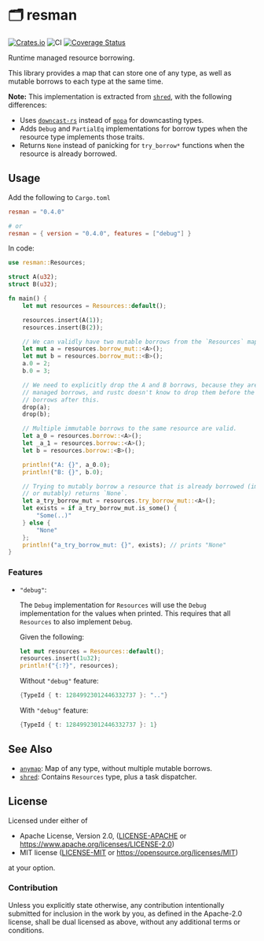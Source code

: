 # 🗂️ resman

[![Crates.io](https://img.shields.io/crates/v/resman.svg)](https://crates.io/crates/resman)
![CI](https://github.com/azriel91/resman/workflows/CI/badge.svg)
[![Coverage Status](https://codecov.io/gh/azriel91/resman/branch/main/graph/badge.svg)](https://codecov.io/gh/azriel91/resman)

Runtime managed resource borrowing.

This library provides a map that can store one of any type, as well as mutable borrows to each type at the same time.

**Note:** This implementation is extracted from [`shred`], with the following differences:

* Uses [`downcast-rs`] instead of [`mopa`] for downcasting types.
* Adds `Debug` and `PartialEq` implementations for borrow types when the resource type implements those traits.
* Returns `None` instead of panicking for `try_borrow*` functions when the resource is already borrowed.

## Usage

Add the following to `Cargo.toml`

```toml
resman = "0.4.0"

# or
resman = { version = "0.4.0", features = ["debug"] }
```

In code:

```rust
use resman::Resources;

struct A(u32);
struct B(u32);

fn main() {
    let mut resources = Resources::default();

    resources.insert(A(1));
    resources.insert(B(2));

    // We can validly have two mutable borrows from the `Resources` map!
    let mut a = resources.borrow_mut::<A>();
    let mut b = resources.borrow_mut::<B>();
    a.0 = 2;
    b.0 = 3;

    // We need to explicitly drop the A and B borrows, because they are runtime
    // managed borrows, and rustc doesn't know to drop them before the immutable
    // borrows after this.
    drop(a);
    drop(b);

    // Multiple immutable borrows to the same resource are valid.
    let a_0 = resources.borrow::<A>();
    let _a_1 = resources.borrow::<A>();
    let b = resources.borrow::<B>();

    println!("A: {}", a_0.0);
    println!("B: {}", b.0);

    // Trying to mutably borrow a resource that is already borrowed (immutably
    // or mutably) returns `None`.
    let a_try_borrow_mut = resources.try_borrow_mut::<A>();
    let exists = if a_try_borrow_mut.is_some() {
        "Some(..)"
    } else {
        "None"
    };
    println!("a_try_borrow_mut: {}", exists); // prints "None"
}
```

### Features

* `"debug"`:

    The `Debug` implementation for `Resources` will use the `Debug` implementation for the values when printed. This requires that all `Resources` to also implement `Debug`.


    Given the following:

    ```rust
    let mut resources = Resources::default();
    resources.insert(1u32);
    println!("{:?}", resources);
    ```

    Without `"debug"` feature:

    ```rust
    {TypeId { t: 12849923012446332737 }: ".."}
    ```

    With `"debug"` feature:

    ```rust
    {TypeId { t: 12849923012446332737 }: 1}
    ```

## See Also

* [`anymap`]: Map of any type, without multiple mutable borrows.
* [`shred`]: Contains `Resources` type, plus a task dispatcher.

## License

Licensed under either of

* Apache License, Version 2.0, ([LICENSE-APACHE] or <https://www.apache.org/licenses/LICENSE-2.0>)
* MIT license ([LICENSE-MIT] or <https://opensource.org/licenses/MIT>)

at your option.

### Contribution

Unless you explicitly state otherwise, any contribution intentionally submitted for inclusion in the work by you, as defined in the Apache-2.0 license, shall be dual licensed as above, without any additional terms or conditions.


[`anymap`]: https://github.com/chris-morgan/anymap
[`downcast-rs`]: https://github.com/marcianx/downcast-rs
[`mopa`]: https://github.com/chris-morgan/mopa
[`shred`]: https://github.com/amethyst/shred
[LICENSE-APACHE]: LICENSE-APACHE
[LICENSE-MIT]: LICENSE-MIT
